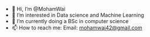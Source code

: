 - 👋 Hi, I’m @MohamWai
- 👀 I’m interested in Data science and Machine Learning
- 🌱 I’m currently doing a BSc in computer science 
- 📫 How to reach me:
	Email: mohamwai42@gmail.com


